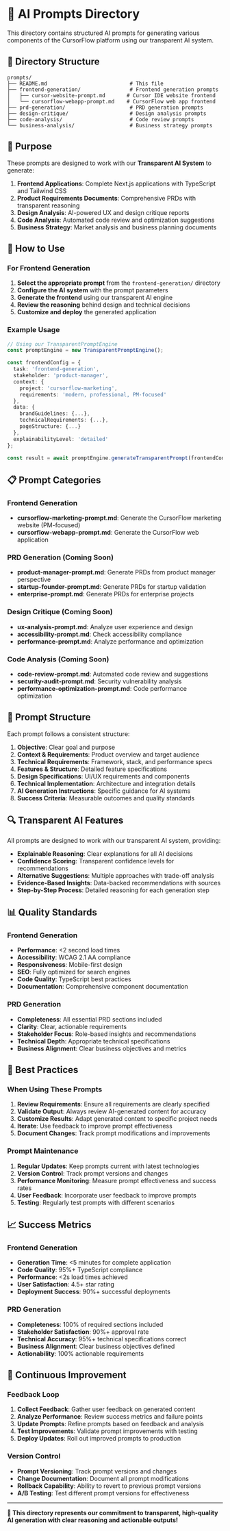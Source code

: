 # 🤖 AI Prompts Directory

This directory contains structured AI prompts for generating various components of the CursorFlow platform using our transparent AI system.

## 📁 Directory Structure

```
prompts/
├── README.md                           # This file
├── frontend-generation/                # Frontend generation prompts
│   ├── cursor-website-prompt.md       # Cursor IDE website frontend
│   └── cursorflow-webapp-prompt.md    # CursorFlow web app frontend
├── prd-generation/                     # PRD generation prompts
├── design-critique/                    # Design analysis prompts
├── code-analysis/                      # Code review prompts
└── business-analysis/                  # Business strategy prompts
```

## 🎯 Purpose

These prompts are designed to work with our **Transparent AI System** to generate:

1. **Frontend Applications**: Complete Next.js applications with TypeScript and Tailwind CSS
2. **Product Requirements Documents**: Comprehensive PRDs with transparent reasoning
3. **Design Analysis**: AI-powered UX and design critique reports
4. **Code Analysis**: Automated code review and optimization suggestions
5. **Business Strategy**: Market analysis and business planning documents

## 🔧 How to Use

### **For Frontend Generation**

1. **Select the appropriate prompt** from the `frontend-generation/` directory
2. **Configure the AI system** with the prompt parameters
3. **Generate the frontend** using our transparent AI engine
4. **Review the reasoning** behind design and technical decisions
5. **Customize and deploy** the generated application

### **Example Usage**

```typescript
// Using our TransparentPromptEngine
const promptEngine = new TransparentPromptEngine();

const frontendConfig = {
  task: 'frontend-generation',
  stakeholder: 'product-manager',
  context: {
    project: 'cursorflow-marketing',
    requirements: 'modern, professional, PM-focused'
  },
  data: {
    brandGuidelines: {...},
    technicalRequirements: {...},
    pageStructure: {...}
  },
  explainabilityLevel: 'detailed'
};

const result = await promptEngine.generateTransparentPrompt(frontendConfig);
```

## 📋 Prompt Categories

### **Frontend Generation**
- **cursorflow-marketing-prompt.md**: Generate the CursorFlow marketing website (PM-focused)
- **cursorflow-webapp-prompt.md**: Generate the CursorFlow web application

### **PRD Generation** (Coming Soon)
- **product-manager-prompt.md**: Generate PRDs from product manager perspective
- **startup-founder-prompt.md**: Generate PRDs for startup validation
- **enterprise-prompt.md**: Generate PRDs for enterprise projects

### **Design Critique** (Coming Soon)
- **ux-analysis-prompt.md**: Analyze user experience and design
- **accessibility-prompt.md**: Check accessibility compliance
- **performance-prompt.md**: Analyze performance and optimization

### **Code Analysis** (Coming Soon)
- **code-review-prompt.md**: Automated code review and suggestions
- **security-audit-prompt.md**: Security vulnerability analysis
- **performance-optimization-prompt.md**: Code performance optimization

## 🎨 Prompt Structure

Each prompt follows a consistent structure:

1. **Objective**: Clear goal and purpose
2. **Context & Requirements**: Product overview and target audience
3. **Technical Requirements**: Framework, stack, and performance specs
4. **Features & Structure**: Detailed feature specifications
5. **Design Specifications**: UI/UX requirements and components
6. **Technical Implementation**: Architecture and integration details
7. **AI Generation Instructions**: Specific guidance for AI systems
8. **Success Criteria**: Measurable outcomes and quality standards

## 🔍 Transparent AI Features

All prompts are designed to work with our transparent AI system, providing:

- **Explainable Reasoning**: Clear explanations for all AI decisions
- **Confidence Scoring**: Transparent confidence levels for recommendations
- **Alternative Suggestions**: Multiple approaches with trade-off analysis
- **Evidence-Based Insights**: Data-backed recommendations with sources
- **Step-by-Step Process**: Detailed reasoning for each generation step

## 📊 Quality Standards

### **Frontend Generation**
- **Performance**: <2 second load times
- **Accessibility**: WCAG 2.1 AA compliance
- **Responsiveness**: Mobile-first design
- **SEO**: Fully optimized for search engines
- **Code Quality**: TypeScript best practices
- **Documentation**: Comprehensive component documentation

### **PRD Generation**
- **Completeness**: All essential PRD sections included
- **Clarity**: Clear, actionable requirements
- **Stakeholder Focus**: Role-based insights and recommendations
- **Technical Depth**: Appropriate technical specifications
- **Business Alignment**: Clear business objectives and metrics

## 🚀 Best Practices

### **When Using These Prompts**

1. **Review Requirements**: Ensure all requirements are clearly specified
2. **Validate Output**: Always review AI-generated content for accuracy
3. **Customize Results**: Adapt generated content to specific project needs
4. **Iterate**: Use feedback to improve prompt effectiveness
5. **Document Changes**: Track prompt modifications and improvements

### **Prompt Maintenance**

1. **Regular Updates**: Keep prompts current with latest technologies
2. **Version Control**: Track prompt versions and changes
3. **Performance Monitoring**: Measure prompt effectiveness and success rates
4. **User Feedback**: Incorporate user feedback to improve prompts
5. **Testing**: Regularly test prompts with different scenarios

## 📈 Success Metrics

### **Frontend Generation**
- **Generation Time**: <5 minutes for complete application
- **Code Quality**: 95%+ TypeScript compliance
- **Performance**: <2s load times achieved
- **User Satisfaction**: 4.5+ star rating
- **Deployment Success**: 90%+ successful deployments

### **PRD Generation**
- **Completeness**: 100% of required sections included
- **Stakeholder Satisfaction**: 90%+ approval rate
- **Technical Accuracy**: 95%+ technical specifications correct
- **Business Alignment**: Clear business objectives defined
- **Actionability**: 100% actionable requirements

## 🔄 Continuous Improvement

### **Feedback Loop**
1. **Collect Feedback**: Gather user feedback on generated content
2. **Analyze Performance**: Review success metrics and failure points
3. **Update Prompts**: Refine prompts based on feedback and analysis
4. **Test Improvements**: Validate prompt improvements with testing
5. **Deploy Updates**: Roll out improved prompts to production

### **Version Control**
- **Prompt Versioning**: Track prompt versions and changes
- **Change Documentation**: Document all prompt modifications
- **Rollback Capability**: Ability to revert to previous prompt versions
- **A/B Testing**: Test different prompt versions for effectiveness

---

**📝 This directory represents our commitment to transparent, high-quality AI generation with clear reasoning and actionable outputs!** 